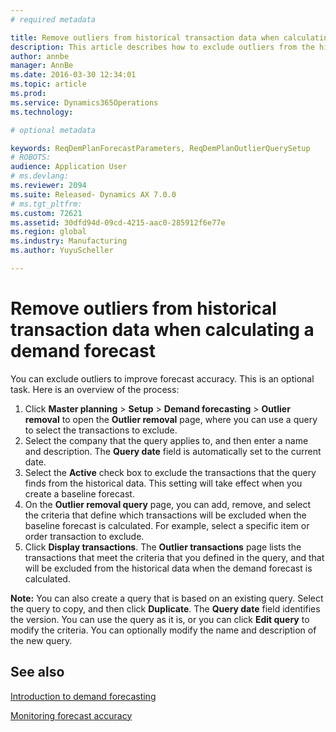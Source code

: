 ```yaml
---
# required metadata

title: Remove outliers from historical transaction data when calculating a demand forecast | Microsoft Docs
description: This article describes how to exclude outliers from the historical data that is used to calculate a demand forecast. By excluding outliers, you can improve forecast accuracy.
author: annbe
manager: AnnBe
ms.date: 2016-03-30 12:34:01
ms.topic: article
ms.prod: 
ms.service: Dynamics365Operations
ms.technology: 

# optional metadata

keywords: ReqDemPlanForecastParameters, ReqDemPlanOutlierQuerySetup
# ROBOTS: 
audience: Application User
# ms.devlang: 
ms.reviewer: 2094
ms.suite: Released- Dynamics AX 7.0.0
# ms.tgt_pltfrm: 
ms.custom: 72621
ms.assetid: 30dfd94d-09cd-4215-aac0-285912f6e77e
ms.region: global
ms.industry: Manufacturing
ms.author: YuyuScheller

---
```


# Remove outliers from historical transaction data when calculating a demand forecast

You can exclude outliers to improve forecast accuracy. This is an optional task. Here is an overview of the process:

1.  Click **Master planning** &gt; **Setup** &gt; **Demand forecasting** &gt; **Outlier removal** to open the **Outlier removal** page, where you can use a query to select the transactions to exclude.
2.  Select the company that the query applies to, and then enter a name and description. The **Query date** field is automatically set to the current date.
3.  Select the **Active** check box to exclude the transactions that the query finds from the historical data. This setting will take effect when you create a baseline forecast.
4.  On the **Outlier removal query** page, you can add, remove, and select the criteria that define which transactions will be excluded when the baseline forecast is calculated. For example, select a specific item or order transaction to exclude.
5.  Click **Display transactions**. The **Outlier transactions** page lists the transactions that meet the criteria that you defined in the query, and that will be excluded from the historical data when the demand forecast is calculated.

**Note:** You can also create a query that is based on an existing query. Select the query to copy, and then click **Duplicate**. The **Query date** field identifies the version. You can use the query as it is, or you can click **Edit query** to modify the criteria. You can optionally modify the name and description of the new query.

See also
--------

[Introduction to demand forecasting](http://ax.help.dynamics.com/en/wiki/introduction-to-dynamics-ax7-demand-forecasting/)

[Monitoring forecast accuracy](http://ax.help.dynamics.com/en/wiki/monitoring-forecast-accuracy/)

